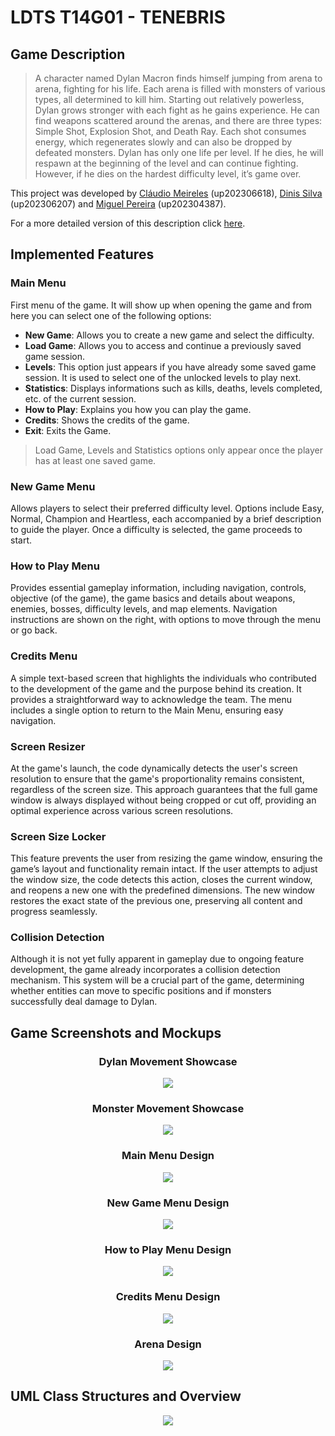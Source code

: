 # LDTS T14G01 - TENEBRIS  

## Game Description

>A character named Dylan Macron finds himself jumping from arena to arena, fighting for his life. Each arena is filled with monsters of various types, all determined to kill him. Starting out relatively powerless, Dylan grows stronger with each fight as he gains experience. He can find weapons scattered around the arenas, and there are three types: Simple Shot, Explosion Shot, and Death Ray. Each shot consumes energy, which regenerates slowly and can also be dropped by defeated monsters. Dylan has only one life per level. If he dies, he will respawn at the beginning of the level and can continue fighting. However, if he dies on the hardest difficulty level, it’s game over.

This project was developed by [Cláudio Meireles](https://github.com/Atum555) (up202306618), [Dinis Silva](https://github.com/DinisBSilva) (up202306207) and [Miguel Pereira](https://github.com/migalha212) (up202304387).

For a more detailed version of this description click [here](./docs/README.md).

## Implemented Features

### Main Menu
First menu of the game. It will show up when opening the game and from here you can select one of the following options:

- **New Game**: Allows you to create a new game and select the difficulty.
- **Load Game**: Allows you to access and continue a previously saved game session.
- **Levels**: This option just appears if you have already some saved game session. It is used to select one of the unlocked levels to play next.
- **Statistics**: Displays informations such as kills, deaths, levels completed, etc. of the current session.
- **How to Play**: Explains you how you can play the game.
- **Credits**: Shows the credits of the game.
- **Exit**: Exits the Game.

> Load Game, Levels and Statistics options only appear once the player has at least one saved game.

### New Game Menu
Allows players to select their preferred difficulty level. Options include Easy, Normal, Champion and Heartless, each accompanied by a brief description to guide the player. Once a difficulty is selected, the game proceeds to start.

### How to Play Menu
Provides essential gameplay information, including navigation, controls, objective (of the game), the game basics and details about weapons, enemies, bosses, difficulty levels, and map elements. Navigation instructions are shown on the right, with options to move through the menu or go back.

### Credits Menu
A simple text-based screen that highlights the individuals who contributed to the development of the game and the purpose behind its creation. It provides a straightforward way to acknowledge the team. The menu includes a single option to return to the Main Menu, ensuring easy navigation.

### Screen Resizer
At the game's launch, the code dynamically detects the user's screen resolution to ensure that the game's proportionality remains consistent, regardless of the screen size. This approach guarantees that the full game window is always displayed without being cropped or cut off, providing an optimal experience across various screen resolutions.

### Screen Size Locker
This feature prevents the user from resizing the game window, ensuring the game’s layout and functionality remain intact. If the user attempts to adjust the window size, the code detects this action, closes the current window, and reopens a new one with the predefined dimensions. The new window restores the exact state of the previous one, preserving all content and progress seamlessly.

### Collision Detection
Although it is not yet fully apparent in gameplay due to ongoing feature development, the game already incorporates a collision detection mechanism. This system will be a crucial part of the game, determining whether entities can move to specific positions and if monsters successfully deal damage to Dylan.

## Game Screenshots and Mockups

[comment]: <> (Dylan Movement Showcase)

<h3 align="center">
  Dylan Movement Showcase
</h3>

<p align="center">
<img src="docs/resources/mockups/Dylan.gif">
</p>

[comment]: <> (Monster Movement Showcase)

<h3 align="center">
  Monster Movement Showcase
</h3>

<p align="center">
<img src="docs/resources/mockups/Monster.gif">
</p>


[comment]: <> (Main Menu Design)

<h3 align="center">
  Main Menu Design
</h3>

<p align="center">
<img src="docs/resources/screenshots/MainMenu.png">
</p>

[comment]: <> (New Game Menu Design)

<h3 align="center">
  New Game Menu Design
</h3>

<p align="center">
<img src="docs/resources/screenshots/NewGameMenu.png">
</p>

[comment]: <> (How to Play Menu Design)

<h3 align="center">
  How to Play Menu Design
</h3>

<p align="center">
<img src="docs/resources/screenshots/HowToPlayMenu.png">
</p>

[comment]: <> (Credits Menu Design)

<h3 align="center">
  Credits Menu Design
</h3>

<p align="center">
<img src="docs/resources/screenshots/CreditsMenu.png">
</p>

[comment]: <> (Arena Design)

<h3 align="center">
  Arena Design
</h3>

<p align="center">
<img src="docs/resources/mockups/in-game.png">
</p>

## UML Class Structures and Overview

<p align="center">
<img src="docs/resources/uml/overview.png">
</p>


